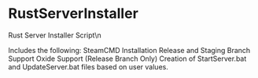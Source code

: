 # RustServerInstaller
Rust Server Installer Script\n

Includes the following:
SteamCMD Installation
Release and Staging Branch Support
Oxide Support (Release Branch Only)
Creation of StartServer.bat and UpdateServer.bat files based on user values.
